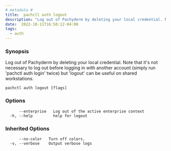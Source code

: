 ```yaml
---
# metadata # 
title:  pachctl auth logout
description: "Log out of Pachyderm by deleting your local credential. Note that it's not necessary to log out before logging in with another account (simply run 'pachctl auth login' twice) but 'logout' can be useful on shared workstations."
date:  2022-10-11T16:50:12-04:00
tags:
  - auth
---
```


### Synopsis

Log out of Pachyderm by deleting your local credential. Note that it's not necessary to log out before logging in with another account (simply run 'pachctl auth login' twice) but 'logout' can be useful on shared workstations.

```
pachctl auth logout [flags]
```

### Options

```
      --enterprise   Log out of the active enterprise context
  -h, --help         help for logout
```

### Inherited Options

```
      --no-color   Turn off colors.
  -v, --verbose    Output verbose logs
```

